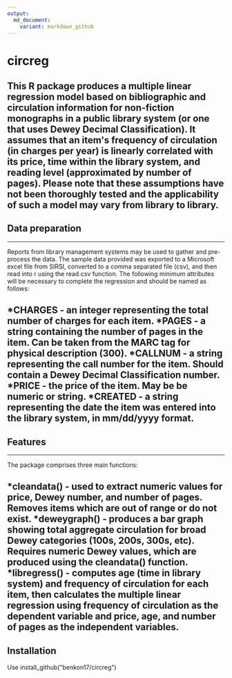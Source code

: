 ```yaml
---
output:
  md_document:
    variant: markdown_github
---
```

# circreg
This R package produces a multiple linear regression model based on bibliographic and circulation information for non-fiction monographs in a public library system (or one that uses Dewey Decimal Classification). It assumes that an item's frequency of circulation (in charges per year) is linearly correlated with its price, time within the library system, and reading level (approximated by number of pages). Please note that these assumptions have not been thoroughly tested and the applicability of such a model may vary from library to library.
---

## Data preparation
---

Reports from library management systems may be used to gather and pre-process the data. The sample data provided was exported to a Microsoft excel file from SIRSI, converted to a comma separated file (csv), and then read into r using the read.csv function. The following minimum attributes will be necessary to complete the regression and should be named as follows:

*CHARGES - an integer representing the total number of charges for each item.
*PAGES - a string containing the number of pages in the item. Can be taken from the MARC tag for physical description (300).
*CALLNUM - a string representing the call number for the item. Should contain a Dewey Decimal Classification number.
*PRICE - the price of the item. May be be numeric or string.
*CREATED - a string representing the date the item was entered into the library system, in mm/dd/yyyy format.
---

## Features
---
The package comprises three main functions:

*cleandata() - used to extract numeric values for price, Dewey number, and number of pages. Removes items which are out of range or do not exist.
*deweygraph() - produces a bar graph showing total aggregate circulation for broad Dewey categories (100s, 200s, 300s, etc). Requires numeric Dewey values, which are produced using the cleandata() function.
*libregress() - computes age (time in library system) and frequency of circulation for each item, then calculates the multiple linear regression using frequency of circulation as the dependent variable and price, age, and number of pages as the independent variables.
---

## Installation

Use install_github("benkon17/circreg")
